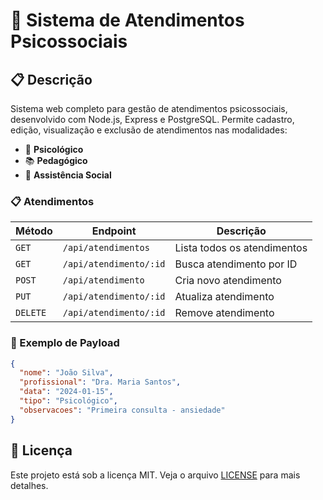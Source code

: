 # 🏥 Sistema de Atendimentos Psicossociais

## 📋 Descrição

Sistema web completo para gestão de atendimentos psicossociais, desenvolvido com Node.js, Express e PostgreSQL. Permite cadastro, edição, visualização e exclusão de atendimentos nas modalidades:

- 🧠 **Psicológico**
- 📚 **Pedagógico** 
- 🤝 **Assistência Social**

### 📋 Atendimentos

| Método | Endpoint | Descrição |
|--------|----------|-----------|
| `GET` | `/api/atendimentos` | Lista todos os atendimentos |
| `GET` | `/api/atendimento/:id` | Busca atendimento por ID |
| `POST` | `/api/atendimento` | Cria novo atendimento |
| `PUT` | `/api/atendimento/:id` | Atualiza atendimento |
| `DELETE` | `/api/atendimento/:id` | Remove atendimento |

### 📝 Exemplo de Payload

```json
{
  "nome": "João Silva",
  "profissional": "Dra. Maria Santos",
  "data": "2024-01-15",
  "tipo": "Psicológico",
  "observacoes": "Primeira consulta - ansiedade"
}
```

## 📄 Licença

Este projeto está sob a licença MIT. Veja o arquivo [LICENSE](LICENSE) para mais detalhes.